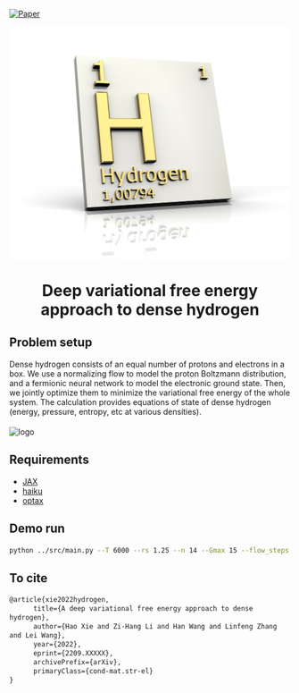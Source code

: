 [![Paper](https://img.shields.io/badge/paper-arXiv:2209.XXXXX-B31B1B.svg)](https://arxiv.org/abs/2209.XXXXX)

<div align="center">
<img align="middle" src="_assets/Depositphotos_6284414_XL.jpg" width="500" alt="logo"/>
<h1> Deep variational free energy approach to dense hydrogen</h1>
</div>



## Problem setup

Dense hydrogen consists of an equal number of protons and electrons in a box. We use a normalizing flow to model the proton Boltzmann distribution, and a fermionic neural network to model the electronic ground state. Then, we jointly optimize them to minimize the variational free energy of the whole system. The calculation provides equations of state of dense hydrogen (energy, pressure, entropy, etc at various densities). 



<img align="middle" src="_assets/concept.pdf" width="500" alt="logo"/>



## Requirements

- [JAX](https://github.com/google/jax) 
- [haiku](https://github.com/deepmind/dm-haiku)
- [optax](https://github.com/deepmind/optax)


## Demo run
```bash
python ../src/main.py --T 6000 --rs 1.25 --n 14 --Gmax 15 --flow_steps 1 --flow_depth 3 --flow_h1size 32 --flow_h2size 16 --wfn_depth 3 --wfn_h1size 32 --wfn_h2size 16 --Nf 5 --K 1 --nk 33 --folder ../data/ --walkersize 512 --batchsize 4096 --mc_proton_steps 50 --mc_electron_steps 500 --mc_proton_width 0.02 --mc_electron_width 0.04 --lr_proton 1.0 --lr_electron 1.0 --decay 0.01 --damping_proton 0.001 --damping_electron 0.001 --maxnorm_proton 0.001 --maxnorm_electron 0.001 --clip_factor 5.0 --alpha 0.1 --acc_steps 1 --sr
```


## To cite

```
@article{xie2022hydrogen,
      title={A deep variational free energy approach to dense hydrogen}, 
      author={Hao Xie and Zi-Hang Li and Han Wang and Linfeng Zhang and Lei Wang},
      year={2022},
      eprint={2209.XXXXX},
      archivePrefix={arXiv},
      primaryClass={cond-mat.str-el}
}
```
